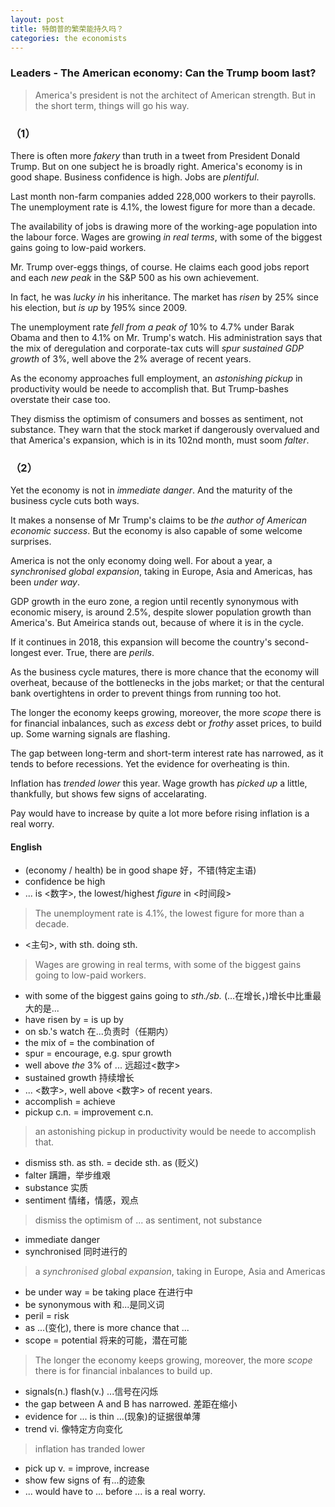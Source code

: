 ```yaml
---
layout: post
title: 特朗普的繁荣能持久吗？
categories: the economists
---
```

### Leaders - The American economy: Can the Trump boom last?

> America's president is not the architect of American strength. But in the short term, things will go his way.

### （1）

There is often more _fakery_ than truth in a tweet from President Donald Trump.
But on one subject he is broadly right. America's economy is in good shape.
Business confidence is high. Jobs are _plentiful_.

Last month non-farm companies added 228,000 workers to their payrolls. The unemployment rate is 4.1%, the lowest figure for more than a decade.

The availability of jobs is drawing more of the working-age population into the labour force. Wages are growing _in real terms_, with some of the biggest gains going to low-paid workers.

Mr. Trump over-eggs things, of course. He claims each good jobs report and each *new peak* in the S&P 500 as his own achievement.

In fact, he was *lucky in* his inheritance. The market has *risen* by 25% since his election, but *is up* by 195% since 2009.

The unemployment rate *fell from a peak of* 10% to 4.7% under Barak Obama and then to 4.1% on Mr. Trump's watch. His administration says that the mix of deregulation and corporate-tax cuts will *spur* *sustained GDP growth* of 3%, well above the 2% average of recent years.

As the economy approaches full employment, an *astonishing* _pickup_ in productivity would be neede to accomplish that. But Trump-bashes overstate their case too.

They dismiss the optimism of consumers and bosses as sentiment, not substance. They warn that the stock market if dangerously overvalued and that America's expansion, which is in its 102nd month, must soom _falter_.

### （2）
Yet the economy is not in *immediate danger*. And the maturity of the business cycle cuts both ways.

It makes a nonsense of Mr Trump's claims to be *the author of American economic success*. But the economy is also capable of some welcome surprises.

America is not the only economy doing well. For about a year, a *synchronised global expansion*, taking in Europe, Asia and Americas, has been *under way*.

GDP growth in the euro zone, a region until recently synonymous with economic misery, is around 2.5%, despite slower population growth than America's. But Ameirica stands out, because of where it is in the cycle.

If it continues in 2018, this expansion will become the country's second-longest ever. True, there are *perils*.

As the business cycle matures, there is more chance that the economy will overheat, because of the bottlenecks in the jobs market; or that the centural bank overtightens in order to prevent things from running too hot.

The longer the economy keeps growing, moreover, the more *scope* there is for financial inbalances, such as *excess* debt or _frothy_ asset prices, to build up. Some warning signals are flashing.

The gap between long-term and short-term interest rate has narrowed, as it tends to before recessions. Yet the evidence for overheating is thin.

Inflation has *trended lower* this year. Wage growth has *picked up* a little, thankfully, but shows few signs of accelarating.

Pay would have to increase by quite a lot more before rising inflation is a real worry.



#### English
* (economy / health) be in good shape 好，不错(特定主语)
* confidence be high
* ... is <数字>, the lowest/highest _figure_ in <时间段>
> The unemployment rate is 4.1%, the lowest figure for more than a decade.

* <主句>, with sth. doing sth.

> Wages are growing in real terms, with some of the biggest gains going to low-paid workers.

* with some of the biggest gains going to *sth./sb.* (...在增长，)增长中比重最大的是...
* have risen by = is up by
* on sb.'s watch 在...负责时（任期内）
* the mix of = the combination of
* spur = encourage, e.g. spur growth
* well above _the_ 3% of ... 远超过<数字>
* sustained growth 持续增长
* ... <数字>, well above <数字> of recent years.
* accomplish = achieve
* pickup c.n. = improvement c.n.
> an astonishing pickup in productivity would be neede to accomplish that.

* dismiss sth. as sth. = decide sth. as (贬义)
* falter 蹒跚，举步维艰
* substance 实质
* sentiment 情绪，情感，观点
> dismiss the optimism of ... as sentiment, not substance

* immediate danger
* synchronised 同时进行的
>a *synchronised global expansion*, taking in Europe, Asia and Americas

* be under way = be taking place 在进行中
* be synonymous with 和...是同义词
* peril = risk
* as ...(变化), there is more chance that ...
* scope = potential 将来的可能，潜在可能
> The longer the economy keeps growing, moreover, the more *scope* there is for financial inbalances to build up.

* signals(n.) flash(v.) ...信号在闪烁
* the gap between A and B has narrowed. 差距在缩小
* evidence for ... is thin ...(现象)的证据很单薄
* trend vi. 像特定方向变化
> inflation has tranded lower

* pick up v. = improve, increase
* show few signs of 有...的迹象
* ... would have to ... before ... is a real worry.
